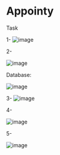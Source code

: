 # Appointy
Task

1-
![image](https://user-images.githubusercontent.com/58622363/136669639-9c0663d0-fc4b-43ad-b2bf-5b169c21ba3c.png)


2-

![image](https://user-images.githubusercontent.com/58622363/136669645-26ce43a2-126c-45a4-a118-1125171c73de.png)

Database:

![image](https://user-images.githubusercontent.com/58622363/136669666-49429311-eb7d-459d-9627-eca22c4b6a7e.png)


3-
![image](https://user-images.githubusercontent.com/58622363/136669733-365eec7e-5262-410d-b7af-0b6dd406da6f.png)


4-

![image](https://user-images.githubusercontent.com/58622363/136669757-a9c78624-6c0f-4df8-aef0-2306fbcad919.png)


5-

![image](https://user-images.githubusercontent.com/58622363/136669783-c6249dcd-bae5-47a5-9286-4d0a8fa77e10.png)

